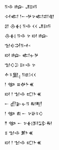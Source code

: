 <div class='block'>
<div class='line'>𒀀𒈾 𒈗 𒂗𒅀</div>
<div class='line'>𒀴𒅗 𒁹𒀸𒋩𒆳𒅗𒄥𒊏</div>
<div class='line'>𒇻 𒁲𒈬 𒀀𒈾 𒌋𒌋 𒂗𒅀</div>
<div class='line'>𒁲𒈬 𒀀𒈾 𒆳 𒊭 𒈗</div>
<div class='line'>𒈠𒀪𒋫𒀀𒋾</div>
<div class='line'>𒊭 𒈗 𒅗𒉡𒃻</div>
<div class='line'>𒈠𒄭𒊒 𒄿𒈾 𒆳</div>
<div class='line'>𒅆𒂟𒅅 𒀀𒆗𒌋𒌋</div>
<div class='line'>𒁹 𒀲 𒊺𒉻𒈨𒌍</div>
<div class='line'>𒊭 𒁹 𒈠𒈾 𒍏𒈨𒌍</div>
<div class='line'>𒀸 𒌷𒉌𒉡𒀀 𒊑𒋃</div>
<div class='line'>𒁹 𒀲 𒑔 𒀸 𒆳𒄩𒂟𒄭</div>
<div class='line'>𒈫 𒀲 𒀸 𒆳𒈬𒁕𒁉𒊑</div>
<div class='line'>𒐏 𒈠𒈾 𒋠𒈨𒌍</div>
<div class='line'>𒊭 𒁹 𒈠𒈾 𒍏𒈨𒌍</div>
</div>